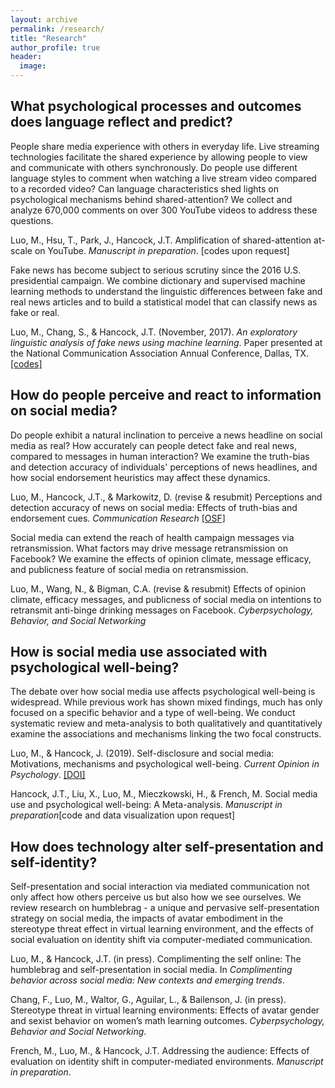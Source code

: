 ```yaml
---
layout: archive
permalink: /research/
title: "Research"
author_profile: true
header:
  image:
---
```



## What psychological processes and outcomes does language reflect and predict?

People share media experience with others in everyday life. Live streaming technologies facilitate the shared experience by allowing people to view and communicate with others synchronously. Do people use different language styles to comment when watching a live stream video compared to a recorded video? Can language characteristics shed lights on psychological mechanisms behind shared-attention? We collect and analyze 670,000 comments on over 300 YouTube videos to address these questions.

Luo, M., Hsu, T., Park, J., Hancock, J.T. Amplification of shared-attention at-scale on YouTube. *Manuscript in preparation*. [codes upon request]


Fake news has become subject to serious scrutiny since the 2016 U.S. presidential campaign. We combine dictionary and supervised machine learning methods to understand the linguistic differences between fake and real news articles and to build a statistical model that can classify news as fake or real.

Luo, M., Chang, S., & Hancock, J.T. (November, 2017). *An exploratory linguistic analysis of fake news using machine learning*. Paper presented at the National Communication Association Annual Conference, Dallas, TX. [[codes]](https://github.com/mufanluo/fake-news_detection.git)


## How do people perceive and react to information on social media?

Do people exhibit a natural inclination to perceive a news headline on social media as real? How accurately can people detect fake and real news, compared to messages in human interaction? We examine the truth-bias and detection accuracy of individuals' perceptions of news headlines, and how social endorsement heuristics may affect these dynamics.

Luo, M., Hancock, J.T., & Markowitz, D. (revise & resubmit) Perceptions and detection accuracy of news on social media: Effects of truth-bias and endorsement cues. *Communication Research* [[OSF]](https://osf.io/98mz3/?view_only=ce5be533cd9149ed88692b9fbef1c4c4)


Social media can extend the reach of health campaign messages via retransmission. What factors may drive message retransmission on Facebook? We examine the effects of opinion climate, message efficacy, and publicness feature of social media on retransmission.

Luo, M., Wang, N., & Bigman, C.A. (revise & resubmit) Effects of opinion climate, efficacy messages, and publicness of social media on intentions to retransmit anti-binge drinking messages on Facebook. *Cyberpsychology, Behavior, and Social Networking*


## How is social media use associated with psychological well-being?

The debate over how social media use affects psychological well-being is widespread. While previous work has shown mixed findings, much has only focused on a specific behavior and a type of well-being. We conduct systematic review and meta-analysis to both qualitatively and quantitatively examine the associations and mechanisms linking the two focal constructs.

Luo, M., & Hancock, J. (2019). Self-disclosure and social media: Motivations, mechanisms and psychological well-being. *Current Opinion in Psychology*. [[DOI]](https://doi.org/10.1016/j.copsyc.2019.08.019)

Hancock, J.T., Liu, X., Luo, M., Mieczkowski, H., & French, M. Social media use and psychological well-being: A Meta-analysis. *Manuscript in preparation*[code and data visualization upon request]


## How does technology alter self-presentation and self-identity?

Self-presentation and social interaction via mediated communication not only affect how others perceive us but also how we see ourselves. We review research on humblebrag - a unique and pervasive self-presentation strategy on social media, the impacts of avatar embodiment in the stereotype threat effect in virtual learning environment, and the effects of social evaluation on identity shift via computer-mediated communication.

Luo, M., & Hancock, J.T. (in press). Complimenting the self online: The humblebrag and self-presentation in social media. In *Complimenting behavior across social media: New contexts and emerging trends*.

Chang, F., Luo, M., Waltor, G., Aguilar, L., & Bailenson, J. (in press). Stereotype threat in virtual learning environments: Effects of avatar gender and sexist behavior on women’s math learning outcomes. *Cyberpsychology, Behavior and Social Networking*.

French, M., Luo, M., & Hancock, J.T. Addressing the audience: Effects of evaluation on identity shift in computer-mediated environments. *Manuscript in preparation*.
